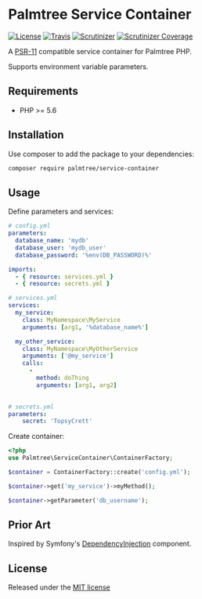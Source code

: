 # Palmtree Service Container

[![License](http://img.shields.io/packagist/l/palmtree/service-container.svg)](LICENSE)
[![Travis](https://img.shields.io/travis/palmtreephp/service-container.svg)](https://travis-ci.org/palmtreephp/service-container)
[![Scrutinizer](https://img.shields.io/scrutinizer/g/palmtreephp/service-container.svg)](https://scrutinizer-ci.com/g/palmtreephp/service-container/)
[![Scrutinizer Coverage](https://img.shields.io/scrutinizer/coverage/g/palmtreephp/service-container.svg)](https://scrutinizer-ci.com/g/palmtreephp/service-container/)

A [PSR-11](http://www.php-fig.org/psr/psr-11/) compatible service container for Palmtree PHP.

Supports environment variable parameters.

## Requirements
* PHP >= 5.6

## Installation

Use composer to add the package to your dependencies:
```bash
composer require palmtree/service-container
```

## Usage

Define parameters and services:
```yaml
# config.yml
parameters:
  database_name: 'mydb'
  database_user: 'mydb_user'
  database_password: '%env(DB_PASSWORD)%'

imports:
  - { resource: services.yml }
  - { resource: secrets.yml }
```

```yaml
# services.yml
services:
  my_service:
    class: MyNamespace\MyService
    arguments: [arg1, '%database_name%']

  my_other_service:
    class: MyNamespace\MyOtherService
    arguments: ['@my_service']
    calls:
      -
        method: doThing
        arguments: [arg1, arg2]
      
```

```yaml
# secrets.yml
parameters:
    secret: 'TopsyCrett'
```

Create container:
```php
<?php
use Palmtree\ServiceContainer\ContainerFactory;

$container = ContainerFactory::create('config.yml');

$container->get('my_service')->myMethod();

$container->getParameter('db_username');
```

## Prior Art
Inspired by Symfony's [DependencyInjection](https://symfony.com/doc/current/components/dependency_injection.html) component.

## License

Released under the [MIT license](LICENSE)
